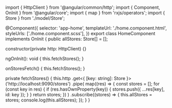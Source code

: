 import { HttpClient } from '@angular/common/http';
import { Component, OnInit } from '@angular/core';
import { map } from 'rxjs/operators';
import { Store } from './model/Store';

@Component({
selector: 'app-home',
templateUrl: './home.component.html',
styleUrls: ['./home.component.scss'],
})
export class HomeComponent implements OnInit {
public allStores: Store[] = [];

constructor(private http: HttpClient) {}

ngOnInit(): void {
this.fetchStores();
}

onStoresFetch() {
this.fetchStores();
}

private fetchStores() {
this.http
.get<{ [key: string]: Store }>('http://localhost:9090/stores')
.pipe(
map((res) => {
const stores = [];
for (const key in res) {
if (res.hasOwnProperty(key)) {
stores.push({ ...res[key], id: key });
}
}
return stores;
})
)
.subscribe((stores) => {
this.allStores = stores;
console.log(this.allStores);
});
}
}
